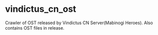 # vindictus_cn_ost
Crawler of OST released by Vindictus CN Server(Mabinogi Heroes). Also contains OST files in release.
